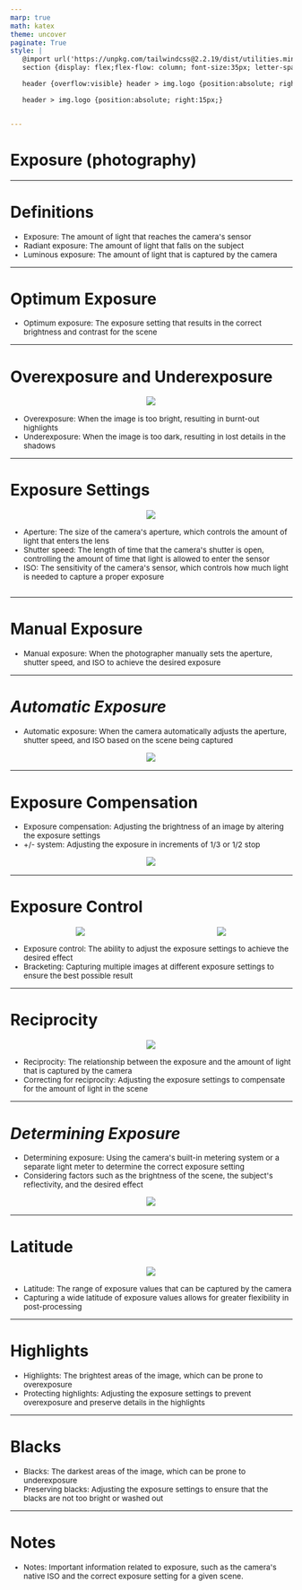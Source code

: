 ```yaml
---
marp: true
math: katex
theme: uncover
paginate: True
style: |
   @import url('https://unpkg.com/tailwindcss@2.2.19/dist/utilities.min.css');
   section {display: flex;flex-flow: column; font-size:35px; letter-spacing:1.4px;}

   header {overflow:visible} header > img.logo {position:absolute; right:15px;}

   header > img.logo {position:absolute; right:15px;}


---
```

<!-- backgroundColor: white -->
<!-- _class: lead -->

 # Exposure (photography)

---
<style scoped>p,li {font-size:0.88em}</style>

 # Definitions
- Exposure: The amount of light that reaches the camera's sensor
- Radiant exposure: The amount of light that falls on the subject
- Luminous exposure: The amount of light that is captured by the camera


---
<style scoped>p,li {font-size:0.96em}</style>

 # Optimum Exposure

- Optimum exposure: The exposure setting that results in the correct brightness and contrast for the scene

---
<style scoped>p,li {font-size:0.88em}</style>

 # Overexposure and Underexposure
<div style="display: flex; flex: 1 1 auto; flex-flow: row; min-height: 0"><div style="display: flex; flex: 1 1 auto; justify-content: center;min-height:0;min-width:0; margin-bottom:0.1em;;margin-right:0.15em">
<img style='object-fit: contain; max-height:100%; max-width:100%; background-color: rgba(0,0,0,0);' src='https://upload.wikimedia.org/wikipedia/commons/thumb/9/9a/St%C3%BChle_Froschperspektive.jpg/220px-St%C3%BChle_Froschperspektive.jpg'/>
</div>
</div>

- Overexposure: When the image is too bright, resulting in burnt-out highlights
- Underexposure: When the image is too dark, resulting in lost details in the shadows

---
<style scoped>p,li {font-size:0.84em}</style>

 # Exposure Settings
<div style='flex:1 1 auto; min-height:0;' class="grid grid-cols-8 gap-4">
<div style='display:flex; flex-flow:column; min-height:0;' class="col-span-4">

<div style="display: flex; flex: 1 1 auto; flex-flow: row; min-height: 0"><div style="display: flex; flex: 1 1 auto; justify-content: center;min-height:0;min-width:0; margin-bottom:0.1em;;margin-right:0.15em">
<img style='object-fit: contain; max-height:100%; max-width:100%; background-color: rgba(0,0,0,0);' src='https://upload.wikimedia.org/wikipedia/commons/thumb/3/32/Auto_vs_manual_settings_comparison%2C_barn_and_trees.jpg/220px-Auto_vs_manual_settings_comparison%2C_barn_and_trees.jpg'/>
</div>
</div>

</div>

<div style='display:flex; flex-flow:column; min-height:0;' class="col-span-4">

- Aperture: The size of the camera's aperture, which controls the amount of light that enters the lens
- Shutter speed: The length of time that the camera's shutter is open, controlling the amount of time that light is allowed to enter the sensor
- ISO: The sensitivity of the camera's sensor, which controls how much light is needed to capture a proper exposure
</div>

</div>


---
<style scoped>p,li {font-size:0.96em}</style>

 # Manual Exposure
- Manual exposure: When the photographer manually sets the aperture, shutter speed, and ISO to achieve the desired exposure


---
<style scoped>p,li {font-size:0.92em}</style>

 # _Automatic Exposure_
- Automatic exposure: When the camera automatically adjusts the aperture, shutter speed, and ISO based on the scene being captured
<div style="display: flex; flex: 1 1 auto; flex-flow: row; min-height: 0"><div style="display: flex; flex: 1 1 auto; justify-content: center;min-height:0;min-width:0; margin-bottom:0.1em;;margin-right:0.15em">
<img style='object-fit: contain; max-height:100%; max-width:100%; background-color: rgba(0,0,0,0);' src='https://upload.wikimedia.org/wikipedia/commons/thumb/3/3a/Houseoltreilcolle.JPG/220px-Houseoltreilcolle.JPG'/>
</div>
</div>


---
<style scoped>p,li {font-size:0.88em}</style>

 # **Exposure Compensation**
- Exposure compensation: Adjusting the brightness of an image by altering the exposure settings
- +/- system: Adjusting the exposure in increments of 1/3 or 1/2 stop
<div style="display: flex; flex: 1 1 auto; flex-flow: row; min-height: 0"><div style="display: flex; flex: 1 1 auto; justify-content: center;min-height:0;min-width:0; margin-bottom:0.1em;;margin-right:0.15em">
<img style='object-fit: contain; max-height:100%; max-width:100%; background-color: rgba(0,0,0,0);' src='https://upload.wikimedia.org/wikipedia/commons/thumb/5/57/Runeberginkatu%2C_Helsinki%2C_in_bright_sunlight.jpg/220px-Runeberginkatu%2C_Helsinki%2C_in_bright_sunlight.jpg'/>
</div>
</div>


---
<style scoped>p,li {font-size:0.84em}</style>

 # Exposure Control
<div style="display: flex; flex: 1 1 auto; flex-flow: row; min-height: 0"><div style="display: flex; flex: 1 1 auto; justify-content: center;min-height:0;min-width:0; margin-bottom:0.1em;;margin-right:0.15em">
<img style='object-fit: contain; max-height:100%; max-width:100%; background-color: rgba(0,0,0,0);' src='https://upload.wikimedia.org/wikipedia/commons/thumb/3/35/Kew_fountain_%28long_exposure%29.jpg/100px-Kew_fountain_%28long_exposure%29.jpg'/>
</div>
<div style="display: flex; flex: 1 1 auto; justify-content: center;min-height:0;min-width:0; margin-bottom:0.1em;;margin-right:0.15em">
<img style='object-fit: contain; max-height:100%; max-width:100%; background-color: rgba(0,0,0,0);' src='https://upload.wikimedia.org/wikipedia/commons/thumb/c/c6/Kew_fountain_%28short_exposure%29.jpg/100px-Kew_fountain_%28short_exposure%29.jpg'/>
</div>
</div>

- Exposure control: The ability to adjust the exposure settings to achieve the desired effect
- Bracketing: Capturing multiple images at different exposure settings to ensure the best possible result

---
<style scoped>p,li {font-size:0.88em}</style>

 # **Reciprocity**
<div style="display: flex; flex: 1 1 auto; flex-flow: row; min-height: 0"><div style="display: flex; flex: 1 1 auto; justify-content: center;min-height:0;min-width:0; margin-bottom:0.1em;;margin-right:0.15em">
<img style='object-fit: contain; max-height:100%; max-width:100%; background-color: rgba(0,0,0,0);' src='https://upload.wikimedia.org/wikipedia/commons/thumb/e/e8/Shutter_speed_in_Greenwich.jpg/800px-Shutter_speed_in_Greenwich.jpg'/>
</div>
</div>

- Reciprocity: The relationship between the exposure and the amount of light that is captured by the camera
- Correcting for reciprocity: Adjusting the exposure settings to compensate for the amount of light in the scene

---
<style scoped>p,li {font-size:0.88em}</style>

 # _Determining Exposure_
- Determining exposure: Using the camera's built-in metering system or a separate light meter to determine the correct exposure setting
- Considering factors such as the brightness of the scene, the subject's reflectivity, and the desired effect
<div style="display: flex; flex: 1 1 auto; flex-flow: row; min-height: 0"><div style="display: flex; flex: 1 1 auto; justify-content: center;min-height:0;min-width:0; margin-bottom:0.1em;;margin-right:0.15em">
<img style='object-fit: contain; max-height:100%; max-width:100%; background-color: rgba(0,0,0,0);' src='https://upload.wikimedia.org/wikipedia/commons/thumb/a/a6/Long_exposure_at_the_fair.jpg/220px-Long_exposure_at_the_fair.jpg'/>
</div>
</div>


---
<style scoped>p,li {font-size:0.88em}</style>

 # Latitude
<div style="display: flex; flex: 1 1 auto; flex-flow: row; min-height: 0"><div style="display: flex; flex: 1 1 auto; justify-content: center;min-height:0;min-width:0; margin-bottom:0.1em;;margin-right:0.15em">
<img style='object-fit: contain; max-height:100%; max-width:100%; background-color: rgba(0,0,0,0);' src='https://upload.wikimedia.org/wikipedia/commons/thumb/7/7b/Blown-out_highlights.jpg/220px-Blown-out_highlights.jpg'/>
</div>
</div>

- Latitude: The range of exposure values that can be captured by the camera
- Capturing a wide latitude of exposure values allows for greater flexibility in post-processing

---
<style scoped>p,li {font-size:0.92em}</style>

 # Highlights
- Highlights: The brightest areas of the image, which can be prone to overexposure
- Protecting highlights: Adjusting the exposure settings to prevent overexposure and preserve details in the highlights


---
<style scoped>p,li {font-size:0.92em}</style>

 # Blacks

- Blacks: The darkest areas of the image, which can be prone to underexposure
- Preserving blacks: Adjusting the exposure settings to ensure that the blacks are not too bright or washed out

---
<style scoped>p,li {font-size:0.96em}</style>

 # Notes
- Notes: Important information related to exposure, such as the camera's native ISO and the correct exposure setting for a given scene.
